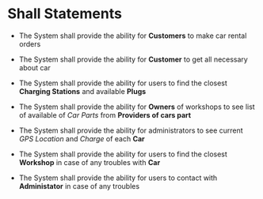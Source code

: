 # Shall Statements

* The System shall provide the ability for **Customers** to make car rental orders

* The System shall provide the ability for **Customer** to get all necessary about car

* The System shall provide the ability for users to find the closest **Charging Stations** and available **Plugs**

* The System shall provide the ability for **Owners** of workshops to see
list of available of *Car Parts* from **Providers of cars part**

* The System shall provide the ability for administrators to see current *GPS Location* and *Charge* of each **Car**

* The System shall provide the ability for users to find the closest **Workshop** in case of any troubles with **Car**

* The System shall provide the ability for users to contact with **Administator** in case of any troubles